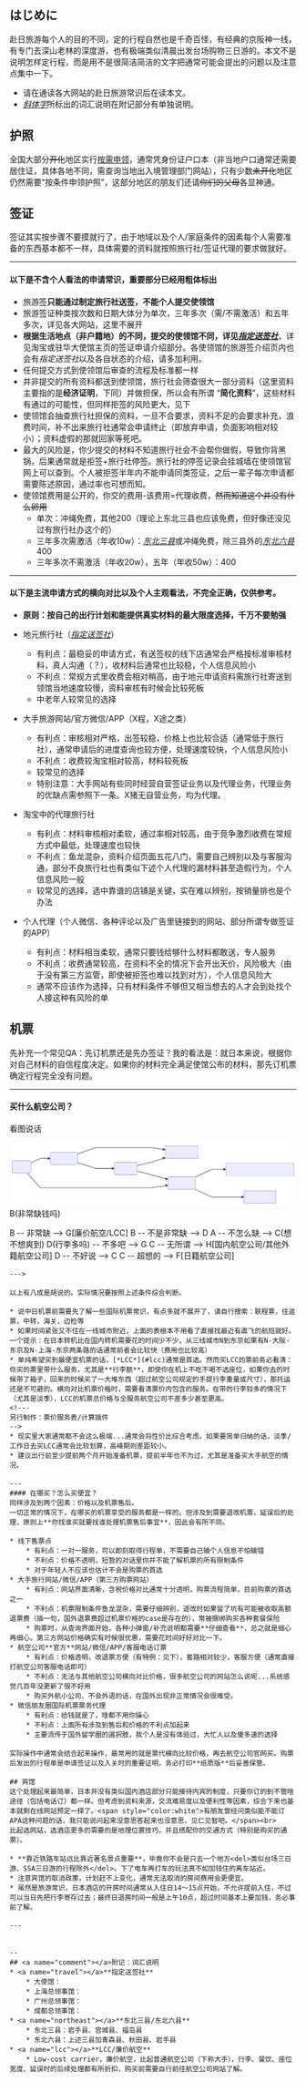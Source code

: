 ## はじめに
赴日旅游每个人的目的不同，定的行程自然也是千奇百怪，有经典的京阪神一线，有专门去深山老林的深度游，也有极端类似清晨出发台场购物三日游的。本文不是说明怎样定行程，而是用不是很简洁简洁的文字把通常可能会提出的问题以及注意点集中一下。
* 请在通读各大网站的赴日旅游常识后在读本文。
* [*斜体字*](#comment)所标出的词汇说明在附记部分有单独说明。

## 护照
全国大部分<del>开化</del>地区实行[按需申领](http://vacations.ctrip.com/notes/2517.html)，通常凭身份证户口本（非当地户口通常还需要居住证，具体各地不同，需查询当地出入境管理部门网站），只有少数<del>未开化</del>地区仍然需要“按条件申领护照”，这部分地区的朋友们还请<del>你们的父母</del>各显神通。

## 签证
签证其实按步骤不要摸就行了，由于地域以及个人/家庭条件的因素每个人需要准备的东西基本都不一样，具体需要的资料就按照旅行社/签证代理的要求做就好。

---
#### 以下是不含个人看法的申请常识，重要部分已经用粗体标出

* 旅游签**只能通过制定旅行社送签，不能个人提交使领馆**
* 旅游签证种类按次数和日期大体分为单次，三年多次（需/不需激活）和五年多次，详见各大网站，这里不展开
* **根据生活地点（非户籍地）的不同，提交的使领馆不同，详见[*指定送签社*](#travel)**，详见淘宝或驻华大使馆主页的签证申请介绍部分。各使领馆的旅游签介绍页内也会有*指定送签社*以及各自状态的介绍，请多加利用。
* 任何提交方式到使领馆后审查的流程及标准都一样
* 并非提交的所有资料都送到使领馆，旅行社会筛查很大一部分资料（这里资料主要指的是**经济证明**，下同）并做担保，所以会有所谓 “**简化资料**”，这些材料有通过的可能性，但同样拒签的风险更大，见下
* 使领馆会抽查旅行社担保的资料，一旦不合要求，资料不足的会要求补充，浪费时间，补不出来旅行社通常会申请终止（即放弃申请，负面影响相对较小）；资料虚假的那就回家等死吧。
* 最大的风险是，你少提交的材料不知道旅行社会不会帮你做假，导致你背黑锅，后果通常就是拒签+旅行社停签。旅行社的停签记录会挂城墙在使领馆官网上可以查到。个人被拒签半年内不能申请同类签证，之后一辈子每次申请都需要陈述原因，通过率也可想而知。
* 使领馆费用是公开的，你交的费用-该费用=代理收费，<del>然而知道这个并没有什么卵用</del>
    * 单次：冲绳免费，其他200（理论上东北三县也应该免费，但好像还没见过有旅行社办这个的）
    * 三年多次需激活（年收10w）：[*东北三县*](#northeast)或冲绳免费，除三县外的[*东北六县*](#northeast)400
    * 三年多次不需激活（年收20w），五年（年收50w）：400

---
#### 以下是主流申请方式的横向对比以及个人主观看法，不完全正确，仅供参考。

* **原则：按自己的出行计划和能提供真实材料的最大限度选择，千万不要勉强**

* 地元旅行社（[*指定送签社*](#travel)）
    * 有利点：最稳妥的申请方式，有送签权的线下店通常会严格按标准审核材料，真人沟通（？），收材料后通常也比较稳，个人信息风险小
    * 不利点：常规方式里收费会相对稍高，由于地元申请资料需旅行社寄送到领馆当地速度较慢，资料审核有时候会比较死板
    * 中老年人较常见的选择

* 大手旅游网站/官方微信/APP（X程，X途之类）
    * 有利点：审核相对严格，出签较稳，价格上也比较合适（通常低于旅行社），通常申请后的进度查询也较方便，处理速度较快，个人信息风险小
    * 不利点：收费较淘宝相对较高，材料较死板
    * 较常见的选择
    * 特别注意：大手网站有些同时经营自营签证业务以及代理业务，代理业务的优缺点需参照下一条。X猪无自营业务，均为代理。

* 淘宝中的代理旅行社
    * 有利点：材料审核相对柔软，通过率相对较高，由于竞争激烈收费在常规方式中最低，处理速度也较快
    * 不利点：鱼龙混杂，资料介绍页面五花八门，需要自己辨别以及与客服沟通，部分不良旅行社也有类似下述个人代理的漏材料甚至造假行为，个人信息风险一般
    * 较常见的选择，选中靠谱的店铺是关键，实在难以辨别，按销量排也是个办法

* 个人代理（个人微信、各种评论以及广告里链接到的网站、部分所谓专做签证的APP）
    * 有利点：材料相当柔软，通常只要钱给够什么材料都敢送，专人服务
    * 不利点：收费通常较高，在资料不全的情况下会开出天价，风险极大（由于没有第三方监管，即使被拒签也难以找到对方），个人信息风险大
    * 通常不应该作为选择，只有材料条件不够但又相当想去的人才会到处找个人接这种有风险的单

## 机票
先补充一个常见QA：先订机票还是先办签证？我的看法是：就日本来说，根据你对自己材料的自信程度决定。如果你的材料完全满足使馆公布的材料，那先订机票确定行程完全没有问题。

---
#### 买什么航空公司？
看图说话

<img src="./mermaid-diagram-20180817001346.svg">


<!---
```mermaid
graph LR
A(缺钱吗) -- 缺 --> B(非常缺钱吗)
B -- 非常缺 --> G[廉价航空/LCC]
B -- 不是非常缺 --> D
A -- 不怎么缺 --> C(想不想爽到)
D(行李多吗) -- 不多吧 --> G
C -- 无所谓 --> H[国内航空公司/其他外籍航空公司]
D -- 不好说 --> C
C -- 超想的 --> F[日籍航空公司]
```
--->

以上有八成是胡说的。实际情况要按照上述条件综合判断。

* 说中日机票前需要先了解一些国际机票常识，有点多就不展开了，请自行搜索：联程票，往返票，中转，海关，边检等
* 如果时间紧张又不住在一线城市附近，上面的表根本不用看了直接找最近有直飞的航班就好。一个提示：在日本转机比在国内转机需要花的时间少不少，从三线城市N到东京如果有N-大阪-东京及N-上海-东京两条路的话通常前者会比较快（费用也比较高）
* 单纯希望买到最便宜机票的话，[*LCC*](#lcc)通常是首选。然而买LCC的票前务必看清：你买的票里带什么服务，尤其是**行李额**，即使你在机上不吃不喝不选座位，如果你去的时候带了箱子，回来的时候买了一大堆东西（超过航空公司规定的手提行李重量或尺寸），那托运还是不可避的。横向对比机票价格时，需要看清票价内包含的服务。在带的行李较多的情况下（尤其是淡季），LCC的机票总价格与全服务航空公司不差多少甚至更高。
<!---
另行制作：票价服务表/计算插件
-->
* 现实里大家通常都不会这么极端...通常会将性价比综合考虑。如果要简单归纳的话，淡季/工作日去买LCC通常会比较划算，高峰期则差距较小。
* 建议出行前至少提前两个月开始准备机票，提前半年也不为过，尤其是准备买大手航空的情况。

---
#### 在哪买？怎么买便宜？
同样涉及到两个因素：价格以及机票售后。
一切正常的情况下，在哪买的机票享受的服务都是一样的。但涉及到需要退改机票，延误后的处理，原则上**你找谁买就要找谁处理机票售后事宜**，因此会有所不同。

* 线下售票点
    * 有利点：一对一服务，可以即刻取得行程单，不需要自己输个人信息不怕输错
    * 不利点：价格不透明，短暂的对话里你并不能了解机票的所有限制条件
    * 对于年轻人不应该也估计不会是购票的首选
* 大手旅行网站/微信/APP（第三方购票网站）
    * 有利点：网站界面清晰，含税价格对比通常十分透明，购票流程简单，目前购票的首选之一
    * 不利点：机票限制条件鱼龙混杂，需要仔细辨别，退改时如果留了坑有可能被收取高额退票费（插一句，国外退票费超过机票价格的case是存在的），常被捆绑购买各种套餐保险
    * 购票时，从查询界面开始，各种小弹窗/补充说明都需要**仔细查看**，总之就是细心再细心。第三方网站价格确实有时候很优惠，需要花时间好好对比一下。
* 航空公司**官方**网站/微信/APP/客服电话订票
    * 有利点：价格透明，改退票方便（有特例：见下），套路相对较少，客服方便（通常直接打航空公司客服电话即可）
    * 不利点：无法与其他航空公司横向对比价格，很多航空公司的网站怎么说呢...系统感觉几百年没更新了很不好用
    * 购买外航小公司、不会外语的话，在国外出现非正常情况会很难受。
* 微信朋友圈国际机票票务代理
    * 有利点：给钱就是了，啥都不用你操心
    * 不利点：上面所有涉及到售后和价格的不利点加起来
    * 主要流传于国外留学圈的選択肢，我个人是没有体验过，大忙人以及傻多速的选择

实际操作中通常会结合起来操作，最常用的就是票代横向比较价格，再去航空公司官网买。购票后发出的行程单是申请签证以及入关时的重要证明，务必打印**纸质版**后妥善保管。

## 宾馆
这个处理起来最简单，日本并没有类似国内酒店部分只能接待内宾的制度，只要你订的到不管啥途径（包括电话订）都一样。但考虑到资料来源，交流难易度以及便利性等因素，综合下来也基本就剩在线网站预定一择了。<span style="color:white">有朋友曾经问类似能不能订APA这种问题的话，我只能说问起来没意思答起来也没意思，见仁见智吧。</span><br>
比起选网站，选酒店更多的需要的是地理位置技巧，并且搭配你的交通方式（特别是购买的通票）。

* **靠近铁路车站远比靠近著名景点重要**，毕竟你不会是只去一个地方<del>类似台场三日游、SSA三日游的行程除外</del>。下了电车再打车的玩法真不如加钱住的离车站近。
* 注意宾馆的取消政策，计划赶不上变化，通常无法取消的房间费用会更便宜。
* 虽然是旅游常识，日本酒店的开房时间通常从入住日14～15点开始，不允许提前入住，不过可以当日先把行李寄存过去；最终日退房时间一般是上午10点，超过时间基本上要加钱，务必事前了解。

---


--
## <a name="comment"></a>附记：词汇说明
* <a name="travel"></a>**指定送签社**
    * 大使馆：
    * 上海总领事馆：
    * 广州总领事馆：
    * 成都总领事馆：
* <a name="northeast"></a>**东北三县/东北六县**
    * 东北三县：岩手县、宫城县、福岛县
    * 东北六县：上述三县加青森县、秋田县、岩手县
* <a name="lcc"></a>**LCC/廉价航空**
    * Low-cost carrier，廉价航空，比起普通航空公司（下称大手），行李、餐饮、座位宽度、延误时的后续处理都有所折扣，购买前需要自行前往航空公司网站了解。

